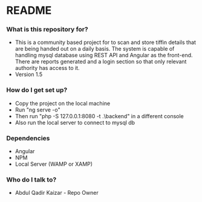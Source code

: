 # README #

### What is this repository for? ###

* This is a community based project for to scan and store tiffin details that are being handed out on a daily basis. The system is capable of handling mysql database using REST API and Angular as the front-end. There are reports generated and a login section so that only relevant authority has access to it.
* Version 1.5

### How do I get set up? ###

* Copy the project on the local machine
* Run "ng serve -o" 
* Then run "php -S 127.0.0.1:8080 -t .\backend\" in a different console
* Also run the local server to connect to mysql db

### Dependencies ###
* Angular 
* NPM
* Local Server (WAMP or XAMP)

### Who do I talk to? ###

* Abdul Qadir Kaizar - Repo Owner
